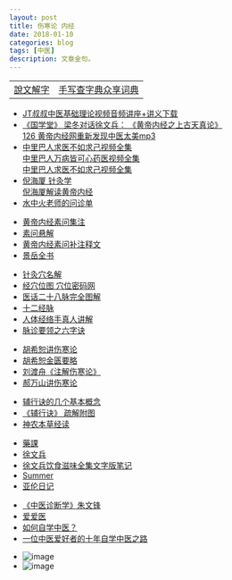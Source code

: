 ```yaml
---
layout: post
title: 伤寒论 内经 
date: 2018-01-10
categories: blog
tags: [中医]
description: 文章金句。
---
```


<table>
<tr><td><a href="http://www.zdic.net/z/swjz/" target="_blank">說文解字</a></td><td><a href="http://www.sharew.cn/" target="_blank">手写查字典众享词典</a></td></tr>
</table>

- [JT叔叔中医基础理论视频音频讲座+讲义下载](http://daoyi.yuexinli.com/11692.html)
- [《国学堂》 梁冬对话徐文兵： 《黄帝内经之上古天真论》](https://www.bilibili.com/video/av6209897/?from=search&seid=1611147863375217739)<br>
[ 126 黄帝内经网重新发现中医太美mp3](https://pan.baidu.com/s/1eS59Dey#list/path=%2F&parentPath=%2F)
- [中里巴人求医不如求己视频全集](http://www.huangdineijing.com/forum-123-1.html)<br>
[中里巴人万病皆可心药医视频全集](http://v.youku.com/v_show/id_XMTcyODMyNDc4NA==.html?spm=a2hzp.8253876.0.0&f=28194530)<br>
[中里巴人求医不如求己视频全集](http://v.youku.com/v_show/id_XMTcyODEwMDk0NA==.html?spm=a2hzp.8253876.0.0&f=28194534)
- [倪海厦 针灸学](http://v.knowwing.com/CTYX/ZYX/17772e42b59d74cf.html)<br>
[倪海厦解读黄帝内经](http://www.360doc.com/content/17/0330/14/1537536_641405288.shtml)
- [水中火老师的问诊单](https://tieba.baidu.com/p/3228419739?red_tag=2363928859) 

<p>
  </p>
  
- [黄帝内经素问集注](http://www.tcm100.com/user/hdnjswjz/index.htm)
- [素问悬解](http://www.zysj.com.cn/lilunshuji/suwenxuanjie/index.html)
- [黄帝内经素问补注释文](http://yuedu.163.com/source/c0cf0cfcfbc44677b51a61131e135a6e_4)
- [景岳全书](http://www.zysj.com.cn/lilunshuji/jingyuequanshu/)

<p>
  </p>
  
- [针灸穴名解](https://wenku.baidu.com/view/9ec8f50ebb68a98271fefa3c.html?pn=51)
- [经穴位图 穴位密码网](http://www.xueweimima.com/e/search/result/?searchid=1295)
- [医话二十八脉完全图解](https://www.ddvip.com/weixin/20171127A0UR2T00.html)
- [十二经脉](http://www.quanxue.cn/CT_ZhongYi/JingLuoIndex.html)
- [人体经络手真人讲解](http://v.youku.com/v_show/id_XMTY3NzI0NTAw.html?spm=a2h0j.8191423.playlist_content.5~5~5~A&&f=4399562&from=y1.2-3.4.1)
- [脉诊要领之六字诀](https://www.zhzyw.com/zycs/q/138261610K9J0C86D02GKEL8.html)



<p>
  </p>

- [胡希恕讲伤寒论](https://www.bilibili.com/video/av16137342/)
- [胡希恕金匮要略](http://www.huangdineijing.com/forum-105-1.html)
- [刘渡舟《注解伤寒论》](https://www.bilibili.com/video/av5279105/?from=search&seid=10505123308258717645#page=26)
- [郝万山讲伤寒论](https://www.bilibili.com/video/av5299854/?from=search&seid=16757318033254442277#page=3)


<p>
  </p>

- [辅行诀的几个基本概念](http://www.ngotcm.com/forum/thread-183967-1-1.html)
- [《辅行诀》 疏解附图](http://www.360doc.com/content/15/0820/12/14620411_493614721.shtml)
- [神农本草经读](https://www.zhinuo.space/essence/1731887717.html)


<p>
  </p>

- [藥課](http://blog.sina.com.cn/s/articlelist_5509748363_0_1.html)
- [徐文兵](http://weixin.sogou.com/weixin?type=2&s_from=input&query=%E9%A3%B2%E9%A3%9F+hopexuwenbing&ie=utf8&_sug_=n&_sug_type_=&w=01019900&sut=1595&sst0=1517208897356&lkt=2%2C1517208896852%2C1517208897252)
- [徐文兵饮食滋味全集文字版笔记](http://www.360doc.com/content/17/0714/11/39940152_671253883.shtml)
- [Summer](http://v.qq.com/vplus/daaf10a0c2dbd2c4a0b6c87bb849e22c/videos)
- [亚伦日记](http://v.qq.com/vplus/544d68d2203b9d018cd6e6189ae90664/videos)

<p>
  </p>
  
- [《中医诊断学》朱文锋](https://www.bilibili.com/video/av8791208/?from=search&seid=17837577599471993887#page=3)
- [爱爱医](http://signin.iiyi.com/)
- [如何自学中医？](https://www.zhihu.com/question/19796475)
- [一位中医爱好者的十年自学中医之路](http://blog.sina.com.cn/s/blog_7f3473380102vsca.html)

<p>
  </p>

- ![image](http://img.mp.sohu.com/q_70,c_zoom,w_640/upload/20170723/967e95a068cc4f9791acb71a4b5ab70a_th.jpg)
- ![image](http://www.med66.com/upload/html/2016/09/yl180501.png)
